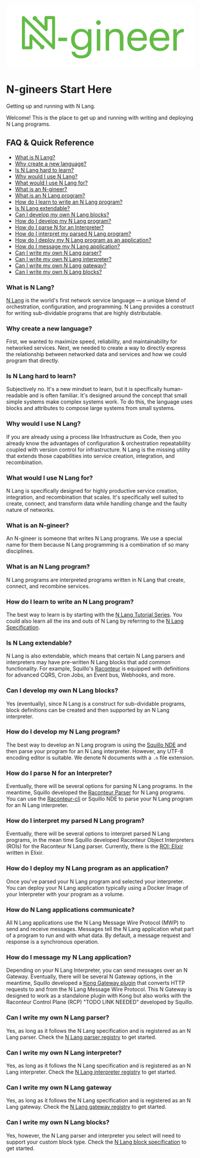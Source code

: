 ![N-gineer](assets/Ngineer%20-%20Green.png)
# N-gineers Start Here
Getting up and running with N Lang.

Welcome! This is the place to get up and running with writing and deploying N Lang programs.

## FAQ & Quick Reference
- [What is N Lang?](#What%20is%20N%20Lang)
- [Why create a new language?](#Why%20create%20a%20new%20language)
- [Is N Lang hard to learn?](#Is%20N%20Lang%20hard%20to%20learn)
- [Why would I use N Lang?](#Why%20would%20I%20use%20N%20Lang)
- [What would I use N Lang for?](#What%20would%20I%20use%20N%20Lang%20for)
- [What is an N-gineer?](#What%20is%20an%20N-gineer)
- [What is an N Lang program?](#What%20is%20an%20N%20Lang%20program)
- [How do I learn to write an N Lang program?](#How%20do%20I%20learn%20to%20write%20an%20N%20Lang%20program)
- [Is N Lang extendable?](#Is%20N%20Lang%20extendable)
- [Can I develop my own N Lang blocks?](#Can%20I%20develop%20my%20own%20N%20Lang%20blocks)
- [How do I develop my N Lang program?](#How%20do%20I%20develop%20my%20N%20Lang%20program)
- [How do I parse N for an Interpreter?](#How%20do%20I%20parse%20N%20for%20an%20Interpreter)
- [How do I interpret my parsed N Lang program?](#How%20do%20I%20interpret%20my%20parsed%20N%20Lang%20program)
- [How do I deploy my N Lang program as an application?](#How%20do%20I%20deploy%20my%20N%20Lang%20program%20as%20an%20application)
- [How do I message my N Lang application?](#How%20do%20I%20message%20my%20N%20Lang%20application)
- [Can I write my own N Lang parser?](#Can%20I%20write%20my%20own%20N%20Lang%20parser)
- [Can I write my own N Lang interpreter?](#Can%20I%20write%20my%20own%20N%20Lang%20interpreter)
- [Can I write my own N Lang gateway?](#Can%20I%20write%20my%20own%20N%20Lang%20gateway)
- [Can I write my own N Lang blocks?](#Can%20I%20write%20my%20own%20N%20Lang%20blocks)


### What is N Lang?
[N Lang](https://github.com/squillo/n) is the world's first network service language — a unique blend of orchestration, configuration, and programming. N Lang provides a construct for writing sub-dividable programs that are highly distributable.

### Why create a new language?
First, we wanted to maximize speed, reliability, and maintainability for networked services. Next, we needed to create a way to directly express the relationship between networked data and services and how we could program that directly.

### Is N Lang hard to learn?
Subjectively no. It's a new mindset to learn, but it is specifically human-readable and is often familiar. It's designed around the concept that small simple systems make complex systems work. To do this, the language uses blocks and attributes to compose large systems from small systems.

### Why would I use N Lang?
If you are already using a process like Infrastructure as Code, then you already know the advantages of configuration & orchestration repeatability coupled with version control for infrastructure. N Lang is the missing utility that extends those capabilities into service creation, integration, and recombination.

### What would I use N Lang for?
N Lang is specifically designed for highly productive service creation, integration, and recombination that scales. It's specifically well suited to create, connect, and transform data while handling change and the faulty nature of networks.

### What is an N-gineer?
An N-gineer is someone that writes N Lang programs. We use a special name for them because N Lang programming is a combination of so many disciplines.  

### What is an N Lang program?
N Lang programs are interpreted programs written in N Lang that create, connect, and recombine services.

### How do I learn to write an N Lang program?
The best way to learn is by starting with the [N Lang Tutorial Series](https://github.com/squillo/n_tutorials). You could also learn all the ins and outs of N Lang by referring to the [N Lang Specification](https://github.com/squillo/n). 

### Is N Lang extendable? 
N Lang is also extendable, which means that certain N Lang parsers and interpreters may have pre-written N Lang blocks that add common functionality. For example, Squillo's [Raconteur](https://github.com/squillo/raconteur) is equipped with definitions for advanced CQRS, Cron Jobs, an Event bus, Webhooks, and more.  

### Can I develop my own N Lang blocks?
Yes (eventually), since N Lang is a construct for sub-dividable programs, block definitions can be created and then supported by an N Lang interpreter.

### How do I develop my N Lang program?
The best way to develop an N Lang program is using the [Squillo NDE](https://github.com/squillo/squillo-nde) and then parse your program for an N Lang interpreter. However, any UTF-8 encoding editor is suitable. We denote N documents with a `.n` file extension.

### How do I parse N for an Interpreter?
Eventually, there will be several options for parsing N Lang programs. In the meantime, Squillo developed the [Raconteur Parser](https://github.com/squillo/raconteur) for N Lang programs. You can use the [Raconteur-cli](https://github.com/squillo/raconteur-cli) or Squillo NDE to parse your N Lang program for an N Lang interpreter.

### How do I interpret my parsed N Lang program?
Eventually, there will be several options to interpret parsed N Lang programs, in the mean time Squillo developed Raconteur Object Interpreters (ROIs) for the Raconteur N Lang parser. Currently, there is the [ROI: Elixir](https://github.com/squillo/ex_raconteur_umbrella) written in Elixir. 

### How do I deploy my N Lang program as an application?
Once you've parsed your N Lang program and selected your interpreter. You can deploy your N Lang application typically using a Docker Image of your Interpreter with your program as a volume.

### How do N Lang applications communicate?
All N Lang applications use the N Lang Message Wire Protocol (MWP) to send and receive messages. Messages tell the N Lang application what part of a program to run and with what data. By default, a message request and response is a synchronous operation.

### How do I message my N Lang application?
 Depending on your N Lang Interpreter, you can send messages over an N Gateway. Eventually, there will be several N Gateway options, in the meantime, Squillo developed a [Kong Gateway plugin](https://github.com/squillo/rcp-gateway-kong) that converts HTTP requests to and from the N Lang Message Wire Protocol. This N Gateway is designed to work as a standalone plugin with Kong but also works with the Raconteur Control Plane (RCP) "TODO LINK NEEDED" developed by Squillo.  

### Can I write my own N Lang parser?
Yes, as long as it follows the N Lang specification and is registered as an N Lang parser.
Check the [N Lang parser registry](https://github.com/squillo/n/blob/main/N%20Language%20Spec/N_LANGUAGE_PARSER_REGISTRY.md) to get started.

### Can I write my own N Lang interpreter?
Yes, as long as it follows the N Lang specification and is registered as an N Lang interpreter. Check the [N Lang interpreter registry](https://github.com/squillo/n/blob/main/N%20Language%20Spec/N_LANGUAGE_INTERPRETERS_REGISTRY.md) to get started.

### Can I write my own N Lang gateway
Yes, as long as it follows the N Lang specification and is registered as an N Lang gateway. Check the [N Lang gateway registry](https://github.com/squillo/n/blob/main/N%20Language%20Spec/N_LANGUAGE_GATEWAYS_REGISTRY.md) to get started.

### Can I write my own N Lang blocks?
Yes, however, the N Lang parser and interpreter you select will need to support your custom block type.
Check the [N Lang block specification]() to get started.